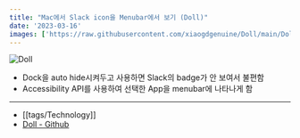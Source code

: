 ```yaml
---
title: "Mac에서 Slack icon을 Menubar에서 보기 (Doll)"
date: '2023-03-16'
images: ['https://raw.githubusercontent.com/xiaogdgenuine/Doll/main/Doll/Docs/Images/showcase.png']
---
```


![Doll](https://raw.githubusercontent.com/xiaogdgenuine/Doll/main/Doll/Docs/Images/showcase.png)

- Dock을 auto hide시켜두고 사용하면 Slack의 badge가 안 보여서 불편함
- Accessibility API를 사용하여 선택한 App을 menubar에 나타나게 함

---
- [[tags/Technology]]
- [Doll - Github](https://github.com/xiaogdgenuine/Doll)
